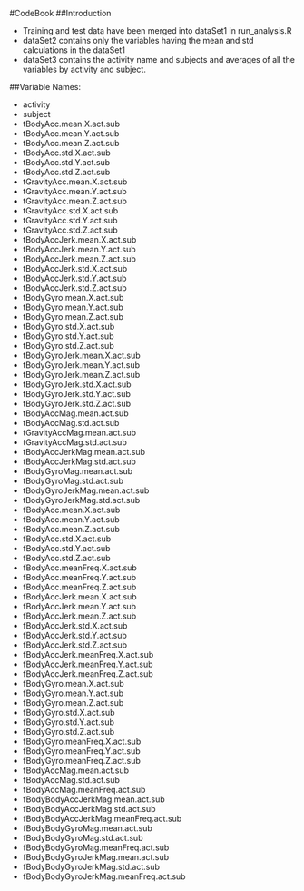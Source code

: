 #CodeBook
##Introduction
* Training and test data have been merged into dataSet1 in run_analysis.R 
* dataSet2 contains only the variables having the mean and std calculations in the dataSet1
* dataSet3 contains the activity name and subjects and averages of all the variables by activity and subject.

##Variable Names:

* activity
* subject
* tBodyAcc.mean.X.act.sub
* tBodyAcc.mean.Y.act.sub
* tBodyAcc.mean.Z.act.sub
* tBodyAcc.std.X.act.sub
* tBodyAcc.std.Y.act.sub
* tBodyAcc.std.Z.act.sub
* tGravityAcc.mean.X.act.sub
* tGravityAcc.mean.Y.act.sub
* tGravityAcc.mean.Z.act.sub
* tGravityAcc.std.X.act.sub
* tGravityAcc.std.Y.act.sub
* tGravityAcc.std.Z.act.sub
* tBodyAccJerk.mean.X.act.sub
* tBodyAccJerk.mean.Y.act.sub
* tBodyAccJerk.mean.Z.act.sub
* tBodyAccJerk.std.X.act.sub
* tBodyAccJerk.std.Y.act.sub
* tBodyAccJerk.std.Z.act.sub
* tBodyGyro.mean.X.act.sub
* tBodyGyro.mean.Y.act.sub
* tBodyGyro.mean.Z.act.sub
* tBodyGyro.std.X.act.sub
* tBodyGyro.std.Y.act.sub
* tBodyGyro.std.Z.act.sub
* tBodyGyroJerk.mean.X.act.sub
* tBodyGyroJerk.mean.Y.act.sub
* tBodyGyroJerk.mean.Z.act.sub
* tBodyGyroJerk.std.X.act.sub
* tBodyGyroJerk.std.Y.act.sub
* tBodyGyroJerk.std.Z.act.sub
* tBodyAccMag.mean.act.sub
* tBodyAccMag.std.act.sub
* tGravityAccMag.mean.act.sub
* tGravityAccMag.std.act.sub
* tBodyAccJerkMag.mean.act.sub
* tBodyAccJerkMag.std.act.sub
* tBodyGyroMag.mean.act.sub
* tBodyGyroMag.std.act.sub
* tBodyGyroJerkMag.mean.act.sub
* tBodyGyroJerkMag.std.act.sub
* fBodyAcc.mean.X.act.sub
* fBodyAcc.mean.Y.act.sub
* fBodyAcc.mean.Z.act.sub
* fBodyAcc.std.X.act.sub
* fBodyAcc.std.Y.act.sub
* fBodyAcc.std.Z.act.sub
* fBodyAcc.meanFreq.X.act.sub
* fBodyAcc.meanFreq.Y.act.sub
* fBodyAcc.meanFreq.Z.act.sub
* fBodyAccJerk.mean.X.act.sub
* fBodyAccJerk.mean.Y.act.sub
* fBodyAccJerk.mean.Z.act.sub
* fBodyAccJerk.std.X.act.sub
* fBodyAccJerk.std.Y.act.sub
* fBodyAccJerk.std.Z.act.sub
* fBodyAccJerk.meanFreq.X.act.sub
* fBodyAccJerk.meanFreq.Y.act.sub
* fBodyAccJerk.meanFreq.Z.act.sub
* fBodyGyro.mean.X.act.sub
* fBodyGyro.mean.Y.act.sub
* fBodyGyro.mean.Z.act.sub
* fBodyGyro.std.X.act.sub
* fBodyGyro.std.Y.act.sub
* fBodyGyro.std.Z.act.sub
* fBodyGyro.meanFreq.X.act.sub
* fBodyGyro.meanFreq.Y.act.sub
* fBodyGyro.meanFreq.Z.act.sub
* fBodyAccMag.mean.act.sub
* fBodyAccMag.std.act.sub
* fBodyAccMag.meanFreq.act.sub
* fBodyBodyAccJerkMag.mean.act.sub
* fBodyBodyAccJerkMag.std.act.sub
* fBodyBodyAccJerkMag.meanFreq.act.sub 
* fBodyBodyGyroMag.mean.act.sub
* fBodyBodyGyroMag.std.act.sub
* fBodyBodyGyroMag.meanFreq.act.sub
* fBodyBodyGyroJerkMag.mean.act.sub
* fBodyBodyGyroJerkMag.std.act.sub
* fBodyBodyGyroJerkMag.meanFreq.act.sub